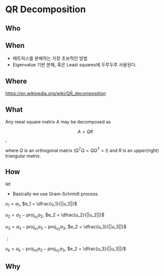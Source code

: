 
# QR Decomposition 

## Who 
## When 

* 매트릭스를 분해하는 가장 초보적인 방법 
* Eigenvalue 기반 분해, 혹은 Least squares에 두루두루 사용된다. 

## Where 

https://en.wikipedia.org/wiki/QR_decomposition

## What 

Any reeal square matrix $A$ may be decomposed as 

$$ A = QR $$, 

where $Q$ is an orthogonal matrix ($Q^T Q = Q Q^T = I$) and $R$ is an upper(right) triangular matrix. 

## How 

let 


* Basically we use Gram-Schmidt process.

$u_1 = a_1$,  $e_1 = \dfrac{u_1}{||u_1||}$

$u_2 = a_2 - \text{proj}_{u_1} a_2$,  $e_2 = \dfrac{u_2}{||u_2||}$

$u_3 = a_3 - \text{proj}_{u_1} a_3 - \text{proj}_{u_2} a_3$,  $e_2 = \dfrac{u_3}{||u_3||}$

$\vdots$

$u_k = a_k - \text{proj}_{u_1} a_3 - \text{proj}_{u_2} a_3$,  $e_2 = \dfrac{u_3}{||u_3||}$

## Why 
<!--stackedit_data:
eyJoaXN0b3J5IjpbLTIwNjIwNTc1OTIsLTg2MDk4NDgwMSwtMT
M0MjAxNzU5OV19
-->